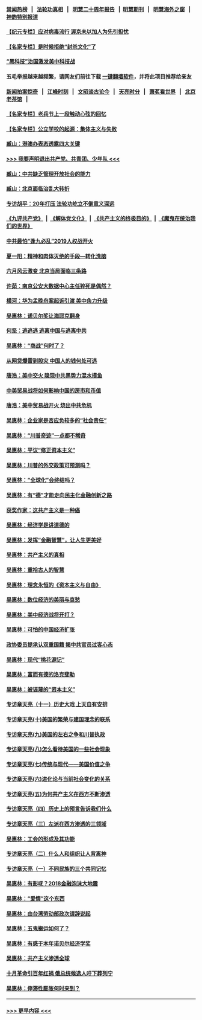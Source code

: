#### [禁闻热榜](热点新闻.md?=0)  &nbsp;&nbsp;|&nbsp;&nbsp; [法轮功真相](https://github.com/gfw-breaker/truth/blob/master/README.md?=0) &nbsp;&nbsp;|&nbsp;&nbsp; [明慧二十周年报告](https://github.com/gfw-breaker/mh-reports/blob/master/README.md?=0) &nbsp;&nbsp;|&nbsp;&nbsp;[明慧期刊](https://github.com/gfw-breaker/mh-qikan) &nbsp;&nbsp;|&nbsp;&nbsp; [明慧海外之窗](https://github.com/gfw-breaker/mh-news/blob/master/README.md?=0) &nbsp;&nbsp;|&nbsp;&nbsp; [神韵特别报道](https://github.com/gfw-breaker/mh-news/blob/master/shenyun.md?=0)
#### [【纪元专栏】应对病毒流行 渥京未以加人为先引担忧](../pages/nsc423/n11875714.md?t=03091932) 
#### [【名家专栏】是时候拒绝“封杀文化”了](../pages/nsc423/n11814093.md?t=03091932) 
#### [“黑科技”治国激发美中科技战](../pages/nsc423/n11638056.md?t=03091932) 
#### 五毛举报越来越频繁，请网友们前往下载 [一键翻墙软件](https://github.com/gfw-breaker/ssr-accounts)，并将此项目推荐给亲友
#### [新闻拍案惊奇](https://github.com/gfw-breaker/banned-news/blob/master/pages/link4.md) &nbsp;&nbsp;|&nbsp;&nbsp; [江峰时刻](https://github.com/gfw-breaker/banned-news/blob/master/pages/link4.md) &nbsp;&nbsp;|&nbsp;&nbsp; [文昭谈古论今](https://github.com/gfw-breaker/banned-news/blob/master/pages/link4.md) &nbsp;&nbsp;|&nbsp;&nbsp; [天亮时分](https://github.com/gfw-breaker/banned-news/blob/master/pages/link4.md) &nbsp;&nbsp;|&nbsp;&nbsp; [萧茗看世界](https://github.com/gfw-breaker/banned-news/blob/master/pages/link4.md) &nbsp;&nbsp;|&nbsp;&nbsp; [北京老茶馆](https://github.com/gfw-breaker/banned-news/blob/master/pages/link4.md) &nbsp;&nbsp;|&nbsp;&nbsp; 
#### [【名家专栏】老兵节上一段触动心弦的回忆](../pages/nsc423/n11646016.md?t=03091932) 
#### [【名家专栏】公立学校的起源：集体主义与失败](../pages/nsc423/n11601833.md?t=03091932) 
#### [臧山：港澳办表态透露四大关键](../pages/nsc423/n11421628.md?t=03091932) 
#### [>>> 我要声明退出共产党、共青团、少年队 <<<](https://github.com/begood0513/goodnews/blob/master/quit/letter.md) 
#### [臧山：中共缺乏管理开放社会的能力](../pages/nsc423/n11407457.md?t=03091932) 
#### [臧山：北京面临治乱大转折](../pages/nsc423/n11406895.md?t=03091932) 
#### [专访胡平：20年打压 法轮功屹立不倒意义深远](../pages/nsc423/n11398800.md?t=03091932) 
#### [《九评共产党》](https://github.com/begood0513/9ping.md/blob/master/README.md) &nbsp;|&nbsp; [《解体党文化》](../../../../jtdwh.md/blob/master/README.md)  &nbsp;|&nbsp; [《共产主义的终极目的》](../../../../gczydzjmd.md/blob/master/README.md) &nbsp;|&nbsp; [《魔鬼在统治我们的世界》](../../../../mgztzwmdsj.md/blob/master/README.md) 
#### [中共最怕“逢九必乱”2019人权战开火](../pages/nsc423/n11385248.md?t=03091932) 
#### [夏一阳：精神和肉体灭绝的手段—转化洗脑](../pages/nsc423/n11368250.md?t=03091932) 
#### [六月风云激变 北京当局面临三条路](../pages/nsc423/n11313668.md?t=03091932) 
#### [许茹：南京公安大数据中心主任猝死是偶然？](../pages/nsc423/n11064744.md?t=03091932) 
#### [横河：华为孟晚舟案起诉引渡 美中角力升级](../pages/nsc423/n11027230.md?t=03091932) 
#### [吴惠林：诺贝尔奖让海耶克翻身](../pages/nsc423/n10890049.md?t=03091932) 
#### [何坚：逃逃逃 逃离中国与逃离中共](../pages/nsc423/n10592891.md?t=03091932) 
#### [吴惠林：“商战”何时了？](../pages/nsc423/n10573558.md?t=03091932) 
#### [从网贷爆雷到股灾 中国人的钱何处可逃](../pages/nsc423/n10572800.md?t=03091932) 
#### [唐浩：美中交火 隐现中共黑势力混水摸鱼](../pages/nsc423/n10544040.md?t=03091932) 
#### [中美贸易战将如何影响中国的房市和币值](../pages/nsc423/n10543697.md?t=03091932) 
#### [唐浩：美中贸易战开火 烧出中共危机](../pages/nsc423/n10540126.md?t=03091932) 
#### [吴惠林：企业家是否应负较多的“社会责任”](../pages/nsc423/n10535022.md?t=03091932) 
#### [吴惠林：“川普奇迹”一点都不稀奇](../pages/nsc423/n10512808.md?t=03091932) 
#### [吴惠林：平议“修正资本主义”](../pages/nsc423/n10495724.md?t=03091932) 
#### [吴惠林：川普的外交政策可预测吗？](../pages/nsc423/n10462387.md?t=03091932) 
#### [吴惠林：“全球化”会终结吗？](../pages/nsc423/n10452838.md?t=03091932) 
#### [吴惠林：有“德”才能走向民主化金融创新之路](../pages/nsc423/n10432292.md?t=03091932) 
#### [获奖作家：这共产主义是一种癌](../pages/nsc423/n10431541.md?t=03091932) 
#### [吴惠林：经济学是讲道德的](../pages/nsc423/n10398014.md?t=03091932) 
#### [吴惠林：发挥“金融智慧”，让人生更美好](../pages/nsc423/n10375019.md?t=03091932) 
#### [吴惠林：共产主义的真相](../pages/nsc423/n10351394.md?t=03091932) 
#### [吴惠林：重拾古人的智慧](../pages/nsc423/n10337691.md?t=03091932) 
#### [吴惠林：理念永恒的《资本主义与自由》](../pages/nsc423/n10316274.md?t=03091932) 
#### [吴惠林：数位经济的美丽与哀愁](../pages/nsc423/n10292946.md?t=03091932) 
#### [吴惠林：美中经济战将开打？](../pages/nsc423/n10258825.md?t=03091932) 
#### [吴惠林：可怕的中国经济扩张](../pages/nsc423/n10219147.md?t=03091932) 
#### [政协委员提承认双重国籍 揭中共官员过客心态](../pages/nsc423/n10208809.md?t=03091932) 
#### [吴惠林：现代“桃花源记”](../pages/nsc423/n10185234.md?t=03091932) 
#### [吴惠林：富而有德的洛克斐勒](../pages/nsc423/n10142264.md?t=03091932) 
#### [吴惠林：被诬蔑的“资本主义”](../pages/nsc423/n10124816.md?t=03091932) 
#### [专访章天亮（十一）历史大戏 上天自有安排](../pages/nsc423/n10094905.md?t=03091932) 
#### [专访章天亮(十)美国的繁荣与建国理念的联系](../pages/nsc423/n10094899.md?t=03091932) 
#### [专访章天亮(九)美国的左右之争和川普执政](../pages/nsc423/n10094889.md?t=03091932) 
#### [专访章天亮(八)怎么看待美国的一些社会现象](../pages/nsc423/n10094857.md?t=03091932) 
#### [专访章天亮(七)传统与现代——美国价值之争](../pages/nsc423/n10093140.md?t=03091932) 
#### [专访章天亮(六)进化论与当前社会变化的关系](../pages/nsc423/n10092036.md?t=03091932) 
#### [专访章天亮(五)为何共产主义在西方不断渗透](../pages/nsc423/n10083620.md?t=03091932) 
#### [专访章天亮（四）历史上的预言告诉我们什么](../pages/nsc423/n10083606.md?t=03091932) 
#### [专访章天亮（三）左派在西方渗透的三领域](../pages/nsc423/n10081115.md?t=03091932) 
#### [吴惠林：工会的形成及其功能](../pages/nsc423/n10080633.md?t=03091932) 
#### [专访章天亮（二）什么人和组织让人背离神](../pages/nsc423/n10076637.md?t=03091932) 
#### [专访章天亮（一）不同民族的三个共同记忆](../pages/nsc423/n10074188.md?t=03091932) 
#### [吴惠林：有影呒？2018金融泡沫大地震](../pages/nsc423/n10040534.md?t=03091932) 
#### [吴惠林：“爱情”这个东西](../pages/nsc423/n10019423.md?t=03091932) 
#### [吴惠林：由台湾劳动部政次请辞说起](../pages/nsc423/n9979679.md?t=03091932) 
#### [吴惠林：五鬼搬运如何了？](../pages/nsc423/n9925338.md?t=03091932) 
#### [吴惠林：有感于本年诺贝尔经济学奖](../pages/nsc423/n9871883.md?t=03091932) 
#### [吴惠林：共产主义渗透全球](../pages/nsc423/n9812748.md?t=03091932) 
#### [十月革命引百年红祸 俄总统候选人吁下葬列宁](../pages/nsc423/n9810182.md?t=03091932) 
#### [吴惠林：停滞性膨胀何时来到？](../pages/nsc423/n9764136.md?t=03091932) 

----
#### [ >>> 更早内容 <<< ](../indexes/nsc423-earlier.md)
